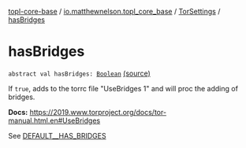 [topl-core-base](../../index.md) / [io.matthewnelson.topl_core_base](../index.md) / [TorSettings](index.md) / [hasBridges](./has-bridges.md)

# hasBridges

`abstract val hasBridges: `[`Boolean`](https://kotlinlang.org/api/latest/jvm/stdlib/kotlin/-boolean/index.html) [(source)](https://github.com/05nelsonm/TorOnionProxyLibrary-Android/blob/master/topl-core-base/src/main/java/io/matthewnelson/topl_core_base/TorSettings.kt#L241)

If `true`, adds to the torrc file "UseBridges 1" and will proc the adding of bridges.

**Docs:** https://2019.www.torproject.org/docs/tor-manual.html.en#UseBridges

See [DEFAULT__HAS_BRIDGES](-d-e-f-a-u-l-t__-h-a-s_-b-r-i-d-g-e-s.md)

